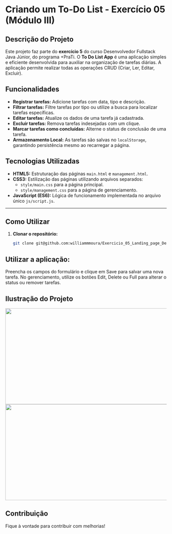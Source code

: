 # Criando um To-Do List - Exercício 05 (Módulo III)

## Descrição do Projeto

Este projeto faz parte do **exercício 5** do curso Desenvolvedor Fullstack Java Júnior, do programa +PraTi. O **To Do List App** é uma aplicação simples e eficiente desenvolvida 
para auxiliar na organização de tarefas diárias. A aplicação permite realizar todas as operações CRUD (Criar, Ler, Editar, Excluir).

## Funcionalidades

- **Registrar tarefas:** Adicione tarefas com data, tipo e descrição.
- **Filtrar tarefas:** Filtre tarefas por tipo ou utilize a busca para localizar tarefas específicas.
- **Editar tarefas:** Atualize os dados de uma tarefa já cadastrada.
- **Excluir tarefas:** Remova tarefas indesejadas com um clique.
- **Marcar tarefas como concluídas:** Alterne o status de conclusão de uma tarefa.
- **Armazenamento Local:** As tarefas são salvas no `localStorage`, garantindo persistência mesmo ao recarregar a página.

## Tecnologias Utilizadas

- **HTML5:** Estruturação das páginas `main.html` e `management.html`.
- **CSS3:** Estilização das páginas utilizando arquivos separados:
  - `style/main.css` para a página principal.
  - `style/management.css` para a página de gerenciamento.
- **JavaScript (ES6):** Lógica de funcionamento implementada no arquivo único `js/script.js`.

---

## Como Utilizar

1. **Clonar o repositório:**
   ```bash
   git clone git@github.com:williammmoura/Exercicio_05_Landing_page_Dev_Fullstack_JAVA_jr_maisPraTi.git

## Utilizar a aplicação:

Preencha os campos do formulário e clique em Save para salvar uma nova tarefa.
No gerenciamento, utilize os botões Edit, Delete ou Full para alterar o status ou remover tarefas.

## Ilustração do Projeto
<div align="center">
    <img width="550" height="300" src=https://github.com/user-attachments/assets/614b0d67-e90f-4387-8ca9-32736057dfda>
</div>

<div align="center">
    <img width="550" height="300" src=https://github.com/user-attachments/assets/09005107-db47-49f7-aa90-ef9229e16137>
</div>

## Contribuição
Fique à vontade para contribuir com melhorias!
